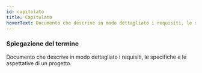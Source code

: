 ```yaml
---
id: capitolato
title: Capitolato
hoverText: Documento che descrive in modo dettagliato i requisiti, le specifiche e le aspettative di un progetto.
---
```


### Spiegazione del termine

Documento che descrive in modo dettagliato i requisiti, le specifiche e le aspettative di un progetto.

